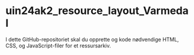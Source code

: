 # uin24ak2_resource_layout_Varmedal
I dette GitHub-repositoriet skal du opprette og kode nødvendige HTML, CSS, og JavaScript-filer for et ressursarkiv. 
